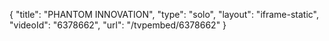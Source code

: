 {
    "title": "PHANTOM INNOVATION",
    "type": "solo",
    "layout": "iframe-static",
    "videoId": "6378662",
    "url": "\/tvpembed\/6378662"
}